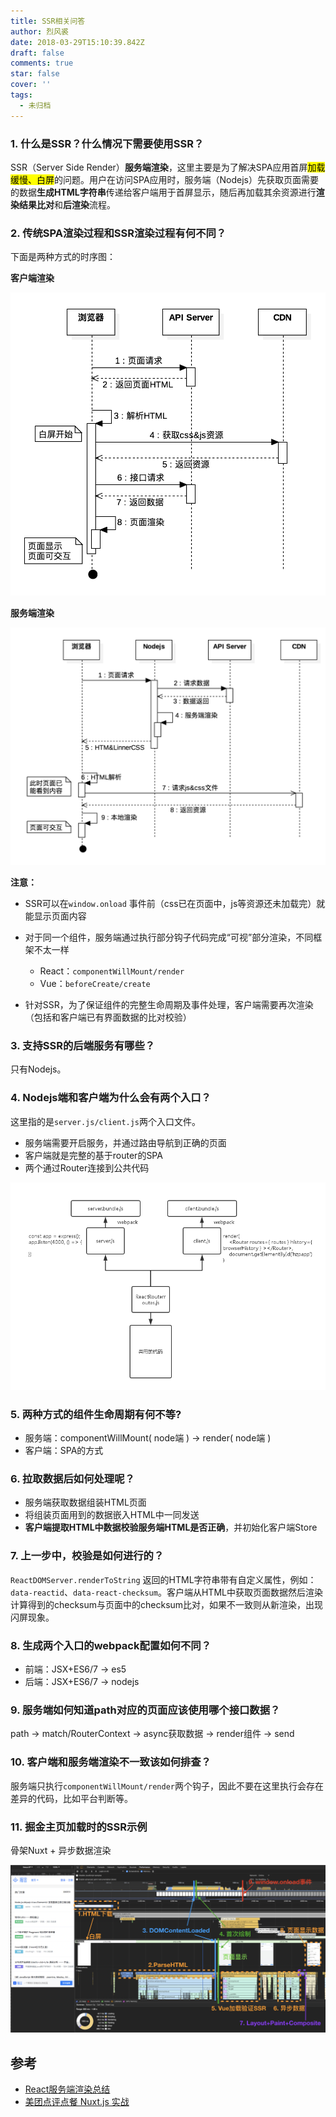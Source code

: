 ```yaml
---
title: SSR相关问答
author: 烈风裘
date: 2018-03-29T15:10:39.842Z
draft: false
comments: true
star: false
cover: ''
tags:
  - 未归档
---
```


### 1. 什么是SSR？什么情况下需要使用SSR？

SSR（Server Side Render）**服务端渲染**，这里主要是为了解决SPA应用首屏<mark>加载缓慢、白屏</mark>的问题。用户在访问SPA应用时，服务端（Nodejs）先获取页面需要的数据**生成HTML字符串**传递给客户端用于首屏显示，随后再加载其余资源进行**渲染结果比对**和**后渲染**流程。

### 2. 传统SPA渲染过程和SSR渲染过程有何不同？

下面是两种方式的时序图：

**客户端渲染**

![](SPA.png)

**服务端渲染**

![](SSR.png)

**注意：**

- SSR可以在`window.onload` 事件前（css已在页面中，js等资源还未加载完）就能显示页面内容
- 对于同一个组件，服务端通过执行部分钩子代码完成“可视”部分渲染，不同框架不太一样

	- React：`componentWillMount/render `
	- Vue：`beforeCreate/create `

- 针对SSR，为了保证组件的完整生命周期及事件处理，客户端需要再次渲染（包括和客户端已有界面数据的比对校验）


### 3. 支持SSR的后端服务有哪些？

只有Nodejs。

### 4. Nodejs端和客户端为什么会有两个入口？

这里指的是`server.js/client.js`两个入口文件。

- 服务端需要开启服务，并通过路由导航到正确的页面
- 客户端就是完整的基于router的SPA
- 两个通过Router连接到公共代码

![(two-entry](two-entry.png)


### 5. 两种方式的组件生命周期有何不等?

- 服务端：componentWillMount( node端 ) -> render( node端 )
- 客户端：SPA的方式

### 6. 拉取数据后如何处理呢？

- 服务端获取数据组装HTML页面
- 将组装页面用到的数据嵌入HTML中一同发送
- **客户端提取HTML中数据校验服务端HTML是否正确**，并初始化客户端Store

### 7. 上一步中，校验是如何进行的？

`ReactDOMServer.renderToString` 返回的HTML字符串带有自定义属性，例如：`data-reactid`、`data-react-checksum`。客户端从HTML中获取页面数据然后渲染计算得到的checksum与页面中的checksum比对，如果不一致则从新渲染，出现闪屏现象。

### 8. 生成两个入口的webpack配置如何不同？

- 前端：JSX+ES6/7 -> es5
- 后端：JSX+ES6/7 -> nodejs

### 9. 服务端如何知道path对应的页面应该使用哪个接口数据？

path -> match/RouterContext -> async获取数据 -> render组件 -> send


### 10. 客户端和服务端渲染不一致该如何排查？

服务端只执行`componentWillMount/render`两个钩子，因此不要在这里执行会存在差异的代码，比如平台判断等。

### 11. 掘金主页加载时的SSR示例

骨架Nuxt + 异步数据渲染

![SSR-juejin](SSR-juejin.jpeg)


## 参考

- [React服务端渲染总结](https://www.cnblogs.com/BestMePeng/p/react_ssr.html)
- [美团点评点餐 Nuxt.js 实战](https://juejin.im/post/598aabe96fb9a03c335a8dde)
